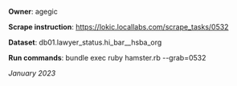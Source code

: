 **Owner**: agegic
 
**Scrape instruction**: https://lokic.locallabs.com/scrape_tasks/0532

**Dataset**:  db01.lawyer_status.hi_bar__hsba_org

**Run commands**: bundle exec ruby hamster.rb --grab=0532

_January 2023_
